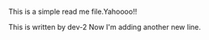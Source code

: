  This is a simple read me file.Yahoooo!!

This is written by dev-2
Now I'm adding another new line.

